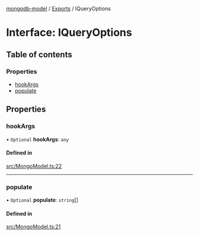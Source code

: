 [mongodb-model](../README.md) / [Exports](../modules.md) / IQueryOptions

# Interface: IQueryOptions

## Table of contents

### Properties

- [hookArgs](IQueryOptions.md#hookargs)
- [populate](IQueryOptions.md#populate)

## Properties

### hookArgs

• `Optional` **hookArgs**: `any`

#### Defined in

[src/MongoModel.ts:22](https://github.com/jelgblad/node-mongodb-model/blob/0f3ce78/src/MongoModel.ts#L22)

___

### populate

• `Optional` **populate**: `string`[]

#### Defined in

[src/MongoModel.ts:21](https://github.com/jelgblad/node-mongodb-model/blob/0f3ce78/src/MongoModel.ts#L21)
